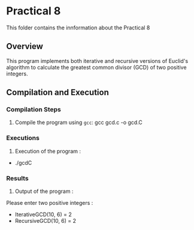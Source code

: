 # Practical 8

This folder contains the innformation about the Practical 8
## Overview

This program implements both iterative and recursive versions of Euclid's algorithm to calculate the greatest common divisor (GCD) of two positive integers.

## Compilation and Execution

### Compilation Steps

1. Compile the program using `gcc`:
   gcc gcd.c -o gcd.C

### Executions

1. Execution of the program :
  - ./gcdC

### Results 

1. Output of the program :

Please enter two positive integers :
   - IterativeGCD(10, 6) = 2
   - RecursiveGCD(10, 6) = 2
